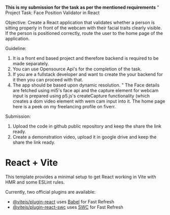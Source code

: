 **This is my submission for the task as per the mentioned requirements**
" Project Task: Face Position Validator in React

  Objective:
  Create a React application that validates whether a person is sitting properly in front of the webcam with their facial traits clearly visible. If the person is positioned correctly, route the user to the home page of the application.

  Guideline:
  1. It is a front end based project and therefore backend is required to be made separately. 
  2. You can use Opensource Api's for the completion of the task.
  3. If you are a fullstack developer and want to create the your backend for it then you can proceed with that.
  4. The app should be based upon dynamic resolution.
"
The Face details are fetched using ml5's face api and the capture element for webcam input is prepared using p5.js's createCapture functionality (which creates a dom video element with wem cam input into it.
The home page here is a peek on my freelancing profile on fiverr.

Submission:
1. Upload the code in github public repository and keep the share the link ready.
2. Create a demonstration video, upload it in google drive and keep the share the link ready.

# React + Vite

This template provides a minimal setup to get React working in Vite with HMR and some ESLint rules.

Currently, two official plugins are available:

- [@vitejs/plugin-react](https://github.com/vitejs/vite-plugin-react/blob/main/packages/plugin-react/README.md) uses [Babel](https://babeljs.io/) for Fast Refresh
- [@vitejs/plugin-react-swc](https://github.com/vitejs/vite-plugin-react-swc) uses [SWC](https://swc.rs/) for Fast Refresh
